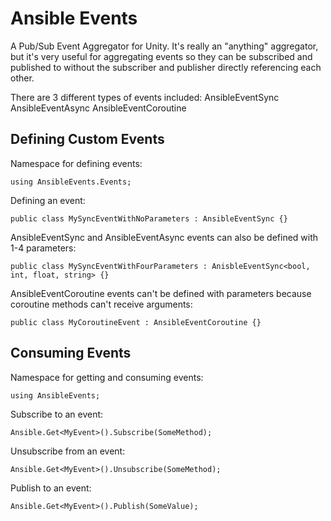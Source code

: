 # Ansible Events

A Pub/Sub Event Aggregator for Unity. It's really an "anything" aggregator, but it's very useful for aggregating events so they can be subscribed and published to without the subscriber and publisher directly referencing each other.

There are 3 different types of events included:
    AnsibleEventSync
    AnsibleEventAsync
    AnsibleEventCoroutine

## Defining Custom Events

Namespace for defining events:

    using AnsibleEvents.Events;

Defining an event:

    public class MySyncEventWithNoParameters : AnsibleEventSync {}

AnsibleEventSync and AnsibleEventAsync events can also be defined with 1-4 parameters:

    public class MySyncEventWithFourParameters : AnisbleEventSync<bool, int, float, string> {}

AnsibleEventCoroutine events can't be defined with parameters because coroutine methods can't receive arguments:

    public class MyCoroutineEvent : AnsibleEventCoroutine {}

## Consuming Events

Namespace for getting and consuming events:

    using AnsibleEvents;

Subscribe to an event:
    
    Ansible.Get<MyEvent>().Subscribe(SomeMethod);
    
Unsubscribe from an event:

    Ansible.Get<MyEvent>().Unsubscribe(SomeMethod);

Publish to an event:
    
    Ansible.Get<MyEvent>().Publish(SomeValue);
